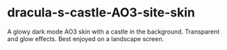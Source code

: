 # dracula-s-castle-AO3-site-skin
A glowy dark mode AO3 skin with a castle in the background. Transparent and glow effects. Best enjoyed on a landscape screen.
